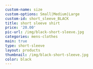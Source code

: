 ```yaml
---
custom-name: size
custom-options: Small|Medium|Large
custom-id: short_sleeve_BLACK
title: short sleeve shirt
price: '20.00'
pic-url: /img/black-short-sleeve.jpg
categories: mens-clothes
main: true
type: short-sleeve
layout: products
thumbnail: /img/black-short-sleeve.jpg
color: black
---
```

